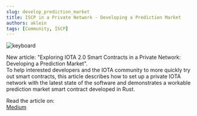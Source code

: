 ```yaml
---
slug: develop_prediction_market
title: ISCP in a Private Network - Developing a Prediction Market
authors: aklein
tags: [Community, ISCP]
---
```


![keyboard](https://miro.medium.com/max/700/1*wkujYx46q_Wb4V-Rj7iMRA.png)

New article: "Exploring IOTA 2.0 Smart Contracts in a Private Network: Developing a Prediction Market".  
To help interested developers and the IOTA community to more quickly try out smart contracts, this article describes how to set up a private IOTA network with the latest state of the software and demonstrates a workable prediction market smart contract developed in Rust.

Read the article on:  
[Medium](https://medium.com/51nodes/exploring-iota-2-0-smart-contracts-in-a-private-network-developing-a-prediction-market-c2d81988f75e)
